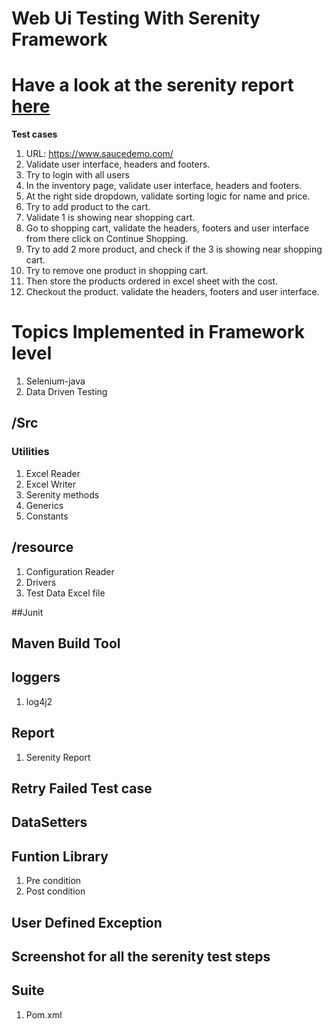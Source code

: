 # Web Ui Testing With Serenity Framework
# Have a look at the serenity report [here](https://ragul-e.github.io/WebUiTestingWithSerenityFramework/)

**Test cases**
1. URL: https://www.saucedemo.com/ 
2. Validate user interface, headers and footers. 
3. Try to login with all users 
4. In the inventory page, validate user interface, headers and footers. 
5. At the right side dropdown, validate sorting logic for name and price. 
6. Try to add product to the cart. 
7. Validate 1 is showing near shopping cart. 
8. Go to shopping cart, validate the headers, footers and user interface from there click on Continue Shopping. 
9. Try to add 2 more product, and check if the 3 is showing near shopping cart. 
10. Try to remove one product in shopping cart. 
11. Then store the products ordered in excel sheet with the cost. 
12. Checkout the product. validate the headers, footers and user interface.


# Topics Implemented in Framework level

1. Selenium-java
2. Data Driven Testing

## /Src
### Utilities
1. Excel Reader
2. Excel Writer
3. Serenity methods
4. Generics
5. Constants

## /resource
1. Configuration Reader
2. Drivers
3. Test Data Excel file

##Junit

## Maven Build Tool
## loggers
1. log4j2



## Report
1. Serenity Report

## Retry Failed Test case
## DataSetters
## Funtion Library
1. Pre condition
2. Post condition

## User Defined Exception
## Screenshot for all the serenity test steps


## Suite
1. Pom.xml
